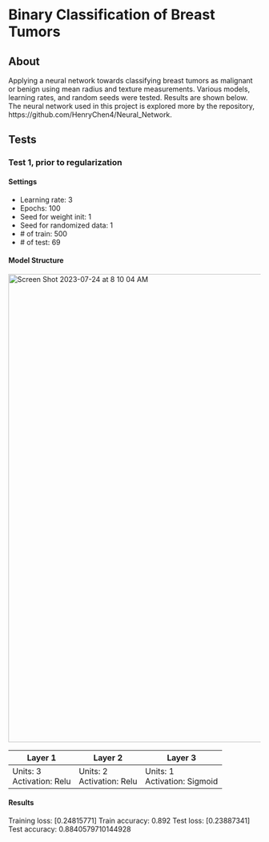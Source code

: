 <h1>Binary Classification of Breast Tumors</h1>
<h2>About</h2>
<p>Applying a neural network towards classifying breast tumors as malignant or benign using mean radius and texture measurements. Various models, learning rates, and random seeds were tested. Results are shown below. The neural network used in this project is explored more by the repository, https://github.com/HenryChen4/Neural_Network.</p>
<h2>Tests</h2> 
<h3>Test 1, prior to regularization</h3>
<h4>Settings</h4>
<ul>
  <li>Learning rate: 3</li>
  <li>Epochs: 100</li>
  <li>Seed for weight init: 1</li>
  <li>Seed for randomized data: 1</li>
  <li># of train: 500</li>
  <li># of test: 69</li>
</ul>
<h4>Model Structure</h4>
<table class="tg">
<thead>
  <tr>
    <th class="tg-sg5v">Layer 1</th>
    <th class="tg-0pky">Layer 2</th>
    <th class="tg-0pky">Layer 3</th>
  </tr>
</thead>
<tbody>
  <tr>
    <td class="tg-0pky">Units: 3<br>Activation: Relu</td>
    <td class="tg-0pky">Units: 2<br>Activation: Relu</td>
    <td class="tg-0pky">Units: 1<br>Activation: Sigmoid</td>
  </tr>
</tbody>
<img width="935" alt="Screen Shot 2023-07-24 at 8 10 04 AM" src="https://github.com/HenryChen4/Tumor_Classification/assets/71111859/253d92ee-fe86-4705-a4ee-51d19bfc9f6c">
</table>
<h4>Results</h4>
<p>Training loss: [0.24815771]
Train accuracy: 0.892
Test loss: [0.23887341]
Test accuracy: 0.8840579710144928</p>

